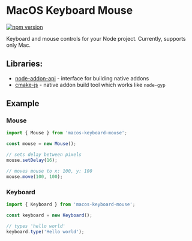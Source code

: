 # MacOS Keyboard Mouse

[![npm version](http://img.shields.io/npm/v/create-opinionated-app.svg?style=flat)](https://www.npmjs.com/package/macos-keyboard-mouse "View this project on npm")

Keyboard and mouse controls for your Node project. Currently, supports only Mac.

## Libraries:

- [node-addon-api](https://github.com/nodejs/node-addon-api) - interface for building native addons
- [cmake-js](https://github.com/cmake-js/cmake-js) - native addon build tool which works like `node-gyp`

## Example

### Mouse

```js
import { Mouse } from 'macos-keyboard-mouse';

const mouse = new Mouse();

// sets delay between pixels
mouse.setDelay(16);

// moves mouse to x: 100, y: 100
mouse.move(100, 100);
```

### Keyboard

```js
import { Keyboard } from 'macos-keyboard-mouse';

const keyboard = new Keyboard();

// types 'hello world' 
keyboard.type('Hello world');
```
